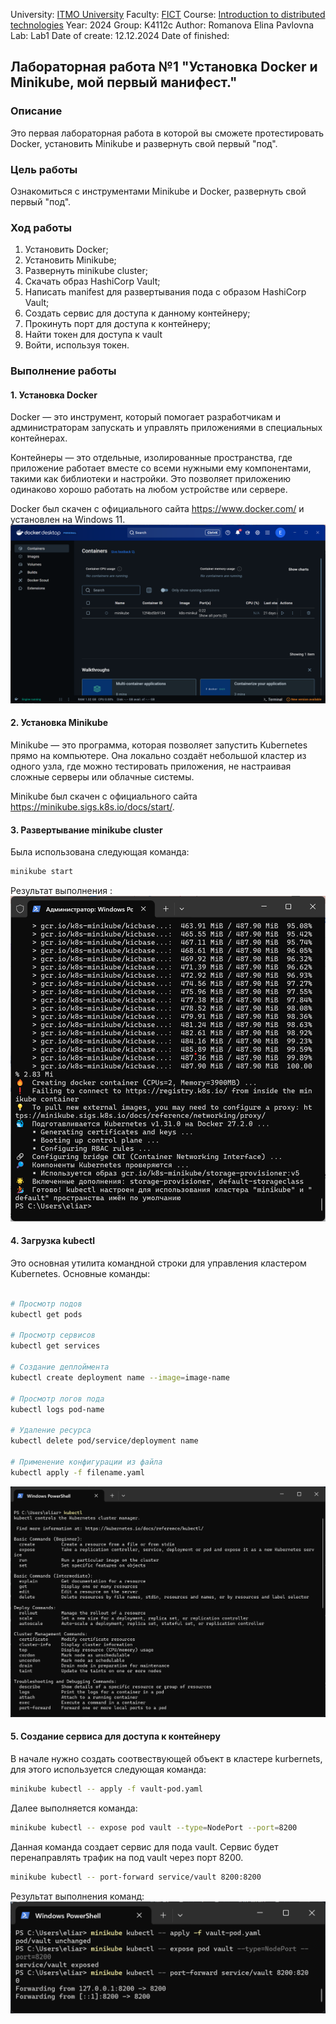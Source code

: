 University: [ITMO University](https://itmo.ru/ru/)
Faculty: [FICT](https://fict.itmo.ru)
Course: [Introduction to distributed technologies](https://github.com/itmo-ict-faculty/introduction-to-distributed-technologies)
Year: 2024
Group: K4112c
Author: Romanova Elina Pavlovna
Lab: Lab1
Date of create: 12.12.2024
Date of finished: 

## Лабораторная работа №1 "Установка Docker и Minikube, мой первый манифест."

### Описание

Это первая лабораторная работа в которой вы сможете протестировать Docker, установить Minikube и развернуть свой первый "под".

### Цель работы

Ознакомиться с инструментами Minikube и Docker, развернуть свой первый "под".

### Ход работы

1. Установить Docker;
2. Установить Minikube;
3. Развернуть minikube cluster;
4. Скачать образ HashiCorp Vault;
5. Написать manifest для развертывания пода с образом HashiCorp Vault;
6. Создать сервис для доступа к данному контейнеру;
7. Прокинуть порт для доступа к контейнеру;
8. Найти токен для доступа к vault
9. Войти, используя токен.

### Выполнение работы

#### 1. Установка Docker

Docker — это инструмент, который помогает разработчикам и администраторам запускать и управлять приложениями в специальных контейнерах.

Контейнеры — это отдельные, изолированные пространства, где приложение работает вместе со всеми нужными ему компонентами, такими как библиотеки и настройки. Это позволяет приложению одинаково хорошо работать на любом устройстве или сервере.

Docker был скачен с официального сайта https://www.docker.com/ и установлен на Windows 11.
![image](./docker.png)

#### 2. Установка Minikube

Minikube — это программа, которая позволяет запустить Kubernetes прямо на компьютере. Она локально создаёт небольшой кластер из одного узла, где можно тестировать приложения, не настраивая сложные серверы или облачные системы.

Minikube был скачен с официального сайта https://minikube.sigs.k8s.io/docs/start/.

#### 3. Развертывание minikube cluster

Была использована следующая команда:

```bash
minikube start
```

Результат выполнения :
![cluster](./start_minicube.png)

#### 4. Загрузка kubectl

Это основная утилита командной строки для управления кластером Kubernetes. Основные команды:

```bash

# Просмотр подов
kubectl get pods

# Просмотр сервисов
kubectl get services

# Создание деплоймента
kubectl create deployment name --image=image-name

# Просмотр логов пода
kubectl logs pod-name

# Удаление ресурса
kubectl delete pod/service/deployment name

# Применение конфигурации из файла
kubectl apply -f filename.yaml
```

![image](./kubectl.png)

#### 5. Создание сервиса для доступа к контейнеру

В начале нужно создать соотвествующей объект в кластере kurbernets, для этого используется следующая команда:

```bash
minikube kubectl -- apply -f vault-pod.yaml
```

Далее выполняется команда:

```bash
minikube kubectl -- expose pod vault --type=NodePort --port=8200
```

Данная команда создает сервис для пода vault. Сервис будет перенаправлять трафик на под vault через порт 8200. 

```bash
minikube kubectl -- port-forward service/vault 8200:8200
```

Результат выполнения команд:
![image](./service.png)

